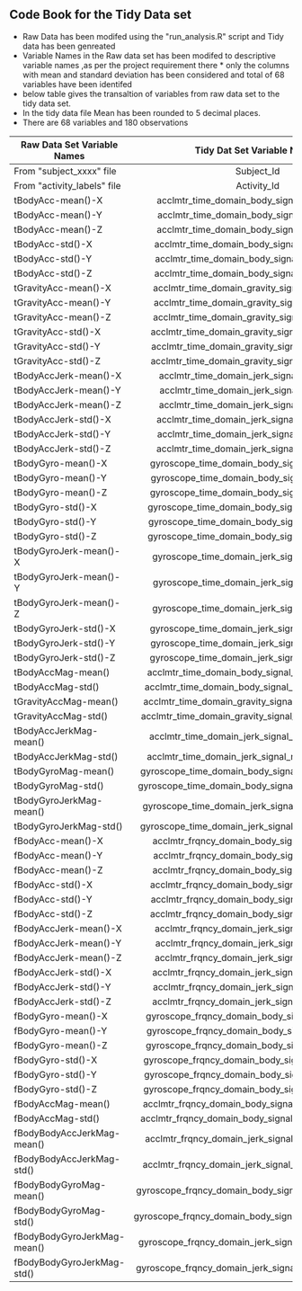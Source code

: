 ## Code Book for the Tidy Data set

* Raw Data has been modifed using the "run_analysis.R" script and Tidy data has been genreated
* Variable Names in the Raw data set has been modifed to descriptive variable names ,as per the project requirement there * only the columns with mean and standard deviation has been considered and total of 68 variables have been identifed
* below table gives the transaltion of variables from raw data set to the tidy data set.
* In the tidy data file Mean has been rounded to 5 decimal places.
* There are 68 variables and 180 observations


|	Raw Data Set Variable Names	|	Tidy Dat Set Variable Names	|
|	----------------------------|:-------------------:|
|	From "subject_xxxx" file	|	Subject_Id	|
|	From "activity_labels" file	|	Activity_Id	|
|	tBodyAcc-mean()-X	|	acclmtr_time_domain_body_signal_x_axis_mean	|
|	tBodyAcc-mean()-Y	|	acclmtr_time_domain_body_signal_y_axis_mean	|
|	tBodyAcc-mean()-Z	|	acclmtr_time_domain_body_signal_z_axis_mean	|
|	tBodyAcc-std()-X	|	acclmtr_time_domain_body_signal_x_axis_stddev	|
|	tBodyAcc-std()-Y	|	acclmtr_time_domain_body_signal_y_axis_stddev	|
|	tBodyAcc-std()-Z	|	acclmtr_time_domain_body_signal_z_axis_stddev	|
|	tGravityAcc-mean()-X	|	acclmtr_time_domain_gravity_signal_x_axis_mean	|
|	tGravityAcc-mean()-Y	|	acclmtr_time_domain_gravity_signal_y_axis_mean	|
|	tGravityAcc-mean()-Z	|	acclmtr_time_domain_gravity_signal_z_axis_mean	|
|	tGravityAcc-std()-X	|	acclmtr_time_domain_gravity_signal_x_axis_stddev	|
|	tGravityAcc-std()-Y	|	acclmtr_time_domain_gravity_signal_y_axis_stddev	|
|	tGravityAcc-std()-Z	|	acclmtr_time_domain_gravity_signal_z_axis_stddev	|
|	tBodyAccJerk-mean()-X	|	acclmtr_time_domain_jerk_signal_x_axis_mean	|
|	tBodyAccJerk-mean()-Y	|	acclmtr_time_domain_jerk_signal_y_axis_mean	|
|	tBodyAccJerk-mean()-Z	|	acclmtr_time_domain_jerk_signal_z_axis_mean	|
|	tBodyAccJerk-std()-X	|	acclmtr_time_domain_jerk_signal_x_axis_stddev	|
|	tBodyAccJerk-std()-Y	|	acclmtr_time_domain_jerk_signal_y_axis_stddev	|
|	tBodyAccJerk-std()-Z	|	acclmtr_time_domain_jerk_signal_z_axis_stddev	|
|	tBodyGyro-mean()-X	|	gyroscope_time_domain_body_signal_x_axis_mean	|
|	tBodyGyro-mean()-Y	|	gyroscope_time_domain_body_signal_y_axis_mean	|
|	tBodyGyro-mean()-Z	|	gyroscope_time_domain_body_signal_z_axis_mean	|
|	tBodyGyro-std()-X	|	gyroscope_time_domain_body_signal_x_axis_stddev	|
|	tBodyGyro-std()-Y	|	gyroscope_time_domain_body_signal_y_axis_stddev	|
|	tBodyGyro-std()-Z	|	gyroscope_time_domain_body_signal_z_axis_stddev	|
|	tBodyGyroJerk-mean()-X	|	gyroscope_time_domain_jerk_signal_x_axis_mean	|
|	tBodyGyroJerk-mean()-Y	|	gyroscope_time_domain_jerk_signal_y_axis_mean	|
|	tBodyGyroJerk-mean()-Z	|	gyroscope_time_domain_jerk_signal_z_axis_mean	|
|	tBodyGyroJerk-std()-X	|	gyroscope_time_domain_jerk_signal_x_axis_stddev	|
|	tBodyGyroJerk-std()-Y	|	gyroscope_time_domain_jerk_signal_y_axis_stddev	|
|	tBodyGyroJerk-std()-Z	|	gyroscope_time_domain_jerk_signal_z_axis_stddev	|
|	tBodyAccMag-mean()	|	acclmtr_time_domain_body_signal_magnitude_mean	|
|	tBodyAccMag-std()	|	acclmtr_time_domain_body_signal_magnitude_stddev	|
|	tGravityAccMag-mean()	|	acclmtr_time_domain_gravity_signal_magnitude_mean	|
|	tGravityAccMag-std()	|	acclmtr_time_domain_gravity_signal_magnitude_stddev	|
|	tBodyAccJerkMag-mean()	|	acclmtr_time_domain_jerk_signal_magnitude_mean	|
|	tBodyAccJerkMag-std()	|	acclmtr_time_domain_jerk_signal_magnitude_stddev	|
|	tBodyGyroMag-mean()	|	gyroscope_time_domain_body_signal_magnitude_mean	|
|	tBodyGyroMag-std()	|	gyroscope_time_domain_body_signal_magnitude_stddev	|
|	tBodyGyroJerkMag-mean()	|	gyroscope_time_domain_jerk_signal_magnitude_mean	|
|	tBodyGyroJerkMag-std()	|	gyroscope_time_domain_jerk_signal_magnitude_stddev	|
|	fBodyAcc-mean()-X	|	acclmtr_frqncy_domain_body_signal_x_axis_mean	|
|	fBodyAcc-mean()-Y	|	acclmtr_frqncy_domain_body_signal_y_axis_mean	|
|	fBodyAcc-mean()-Z	|	acclmtr_frqncy_domain_body_signal_z_axis_mean	|
|	fBodyAcc-std()-X	|	acclmtr_frqncy_domain_body_signal_x_axis_stddev	|
|	fBodyAcc-std()-Y	|	acclmtr_frqncy_domain_body_signal_y_axis_stddev	|
|	fBodyAcc-std()-Z	|	acclmtr_frqncy_domain_body_signal_z_axis_stddev	|
|	fBodyAccJerk-mean()-X	|	acclmtr_frqncy_domain_jerk_signal_x_axis_mean	|
|	fBodyAccJerk-mean()-Y	|	acclmtr_frqncy_domain_jerk_signal_y_axis_mean	|
|	fBodyAccJerk-mean()-Z	|	acclmtr_frqncy_domain_jerk_signal_z_axis_mean	|
|	fBodyAccJerk-std()-X	|	acclmtr_frqncy_domain_jerk_signal_x_axis_stddev	|
|	fBodyAccJerk-std()-Y	|	acclmtr_frqncy_domain_jerk_signal_y_axis_stddev	|
|	fBodyAccJerk-std()-Z	|	acclmtr_frqncy_domain_jerk_signal_z_axis_stddev	|
|	fBodyGyro-mean()-X	|	gyroscope_frqncy_domain_body_signal_x_axis_mean	|
|	fBodyGyro-mean()-Y	|	gyroscope_frqncy_domain_body_signal_y_axis_mean	|
|	fBodyGyro-mean()-Z	|	gyroscope_frqncy_domain_body_signal_z_axis_mean	|
|	fBodyGyro-std()-X	|	gyroscope_frqncy_domain_body_signal_x_axis_stddev	|
|	fBodyGyro-std()-Y	|	gyroscope_frqncy_domain_body_signal_y_axis_stddev	|
|	fBodyGyro-std()-Z	|	gyroscope_frqncy_domain_body_signal_z_axis_stddev	|
|	fBodyAccMag-mean()	|	acclmtr_frqncy_domain_body_signal_magnitude_mean	|
|	fBodyAccMag-std()	|	acclmtr_frqncy_domain_body_signal_magnitude_stddev	|
|	fBodyBodyAccJerkMag-mean()	|	acclmtr_frqncy_domain_jerk_signal_magnitude_mean	|
|	fBodyBodyAccJerkMag-std()	|	acclmtr_frqncy_domain_jerk_signal_magnitude_stddev	|
|	fBodyBodyGyroMag-mean()	|	gyroscope_frqncy_domain_body_signal_magnitude_mean	|
|	fBodyBodyGyroMag-std()	|	gyroscope_frqncy_domain_body_signal_magnitude_stddev	|
|	fBodyBodyGyroJerkMag-mean()	|	gyroscope_frqncy_domain_jerk_signal_magnitude_mean	|
|	fBodyBodyGyroJerkMag-std()	|	gyroscope_frqncy_domain_jerk_signal_magnitude_stddev	|

